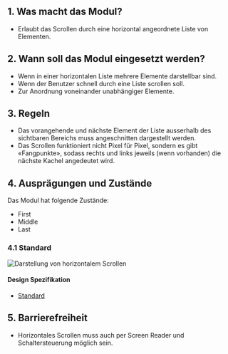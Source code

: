 ## 1. Was macht das Modul?
*   Erlaubt das Scrollen durch eine horizontal angeordnete Liste von Elementen.

## 2. Wann soll das Modul eingesetzt werden?
*   Wenn in einer horizontalen Liste mehrere Elemente darstellbar sind.
*   Wenn der Benutzer schnell durch eine Liste scrollen soll.
*   Zur Anordnung voneinander unabhängiger Elemente.

## 3. Regeln
*   Das vorangehende und nächste Element der Liste ausserhalb des sichtbaren Bereichs muss angeschnitten dargestellt werden.
*   Das Scrollen funktioniert nicht Pixel für Pixel, sondern es gibt «Fangpunkte», sodass rechts und links jeweils (wenn vorhanden) die nächste Kachel angedeutet wird.

## 4. Ausprägungen und Zustände
Das Modul hat folgende Zustände:
*   First
*   Middle
*   Last

### 4.1 Standard
![Darstellung von horizontalem Scrollen](https://raw.githubusercontent.com/sbb-design-systems/design-system-mobile-documentation/master/documentation/modules/horizontal-scrolling/images/MM08.png 'class: image')

#### Design Spezifikation
*   [Standard](https://sbb.invisionapp.com/d/main#/console/14051805/322943557/inspect)

## 5. Barrierefreiheit
*   Horizontales Scrollen muss auch per Screen Reader und Schaltersteuerung möglich sein.